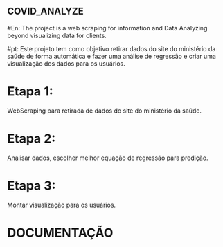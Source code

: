 ## COVID_ANALYZE
#En: The project is a web scraping for information and Data Analyzing beyond visualizing data for clients. 

#pt: Este projeto tem como objetivo retirar dados do site do ministério da saúde de forma automática 
e fazer uma análise de regressão e criar uma visualização dos dados para os usuários. 

# Etapa 1:
WebScraping para retirada de dados do site do ministério da saúde.

# Etapa 2:
Analisar dados, escolher melhor equação de regressão para predição.

# Etapa 3:
Montar visualização para os usuários.


# DOCUMENTAÇÃO
